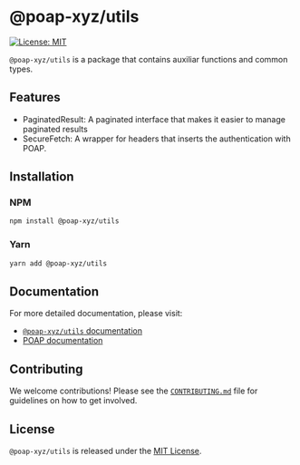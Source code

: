 # @poap-xyz/utils

[![License: MIT](https://img.shields.io/badge/License-MIT-green.svg)](https://opensource.org/licenses/MIT)

`@poap-xyz/utils` is a package that contains auxiliar functions and common types.

## Features

- PaginatedResult: A paginated interface that makes it easier to manage paginated results
- SecureFetch: A wrapper for headers that inserts the authentication with POAP.

## Installation

### NPM

```bash
npm install @poap-xyz/utils
```

### Yarn

```bash
yarn add @poap-xyz/utils
```

## Documentation

For more detailed documentation, please visit:

- [`@poap-xyz/utils` documentation](https://sdk.poap.tech/packages/utils)
- [POAP documentation](https://documentation.poap.tech/docs)

## Contributing

We welcome contributions! Please see the [`CONTRIBUTING.md`](../../.github/CONTRIBUTING.md) file for
guidelines on how to get involved.

## License

`@poap-xyz/utils` is released under the [MIT License](https://opensource.org/licenses/MIT).
